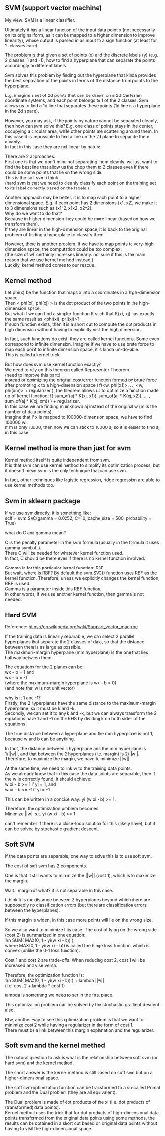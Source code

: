 SVM (support vector machine)
-------------------------------

My view: SVM is a linear classifier.

Ultimately it has a linear function of the input data point x (not necessarily on its original form, as it can be mapped to a higher dimension to improve linearity),
whose output is passed in as input to a sign function (at least for 2-classes case).

The problem is that given a set of points (x) and the discrete labels (y) (e.g. 2 classes: 1 and -1),
how to find a hyperplane that can separate the points accordingly to different labels.

Svm solves this problem by finding out the hyperplane that kinda provides the best separation of the points in terms of the distance from points to the hyperplane.

E.g. imagine a set of 2d points that can be drawn on a 2d Cartesian coordinate systems,
and each point belongs to 1 of the 2 classes.
Svm allows us to find a 1d line that separates these points (1d line is a hyperplane in the 2d space).

However, you may ask, if the points by nature cannot be separated cleanly, then how can svm solve this?
E.g. one class of points stays in the center, occupying a circular area, while other points are scattering around them. 
In this case it is impossible to find a line on the 2d plane to separate them cleanly.  
In fact in this case they are not linear by nature.

There are 2 approaches.  
First one is that we don't mind not separating them cleanly. we just want to find the best line that allow us the chop them to 2 classes even if there could be some points that lie on the wrong side.  
This is the soft svm i think.  
(hard svm is that we need to cleanly classify each point on the training set to its label correctly based on the labels.)

Another approach may be better. it is to map each point to a higher dimensional space.
E.g. if each point has 2 dimensions (x1, x2), we make it to 3 dimensions such as (x1^2, x1x2, x2^2).  
Why do we want to do that?  
Because in higher dimension they could be more linear (based on how we transform them).  
If they are linear in the high-dimension space, it is back to the original problem of finding a hyperplane to classify them.

However, there is another problem. 
If we have to map points to very-high dimension space, the computation could be too complex.  
(the size of wT certainly increases linearly. not sure if this is the main reason that we use kernel method instead.)  
Luckily, kernel method comes to our rescue.


Kernel method
-------------------------

Let phi(x) be the function that maps x into a coordinates in a high-dimension space.  
Then < phi(xi), phi(xj) > is the dot product of the two points in the high-dimension space.  
But what if we can find a simpler function K such that K(xi, xj) has exactly the same result as <phi(xi), phi(xj)>?  
If such function exists, then it is a short cut to compute the dot products in high dimension without having to explicitly visit the high dimension.

In fact, such functions do exist.  they are called kernel functions.
Some even correspond to infinite dimension. 
Imagine if we have to use brute force to map each point to infinite dimension space, it is kinda un-do-able.  
This is called a kernel trick.

But how does svm use kernel function exactly?  
We need to rely on this theorem called Representer Theorem.  
(need to improve this part:)   
instead of optimizing the original cost/error function formed by brute force after promoting x to a high-dimension space ( f(<w, phi(x1)>, ..., <w, phi(xm)> + regularizer ),
the theorem allows us to optimize a function made up of kernel function: 
f( sum_of(aj * K(xj, x1)), sum_of(aj * K(xj, x2)), ... ,  sum_of(aj * K(xj, xm)) ) + regularizer.  
In this case we are finding m unknown aj instead of the original w (m is the number of data points).  
Imagine that if x is mapped to 100000-dimension space, we have to find 100000 wi.  
If m is only 10000, then now we can stick to 10000 aj so it is easier to find aj in this case. 


Kernel method is more than just for svm
-------------------------------------------

Kernel method itself is quite independent from svm.  
It is that svm can use kernel method to simplify its optimization process,
but it doesn't mean svm is the only technique that can use svm.

In fact, other techniques like logistic regression, ridge regression are able to use kernel methods too.


Svm in sklearn package
------------------------

If we use svm directly, it is something like:  
sclf = svm.SVC(gamma = 0.0252, C=10, cache_size = 500, probability = True)

what do C and gamma mean?

C is the penalty parameter in the svm formula (usually in the formula it uses gamma symbol..).  
There C will be needed for whatever kernel function used.  
In fact, C should be there even if there is no kernel function involved.

Gamma is for this particular kernel function: RBF.  
But wait, where is RBF?
By default the svm.SVC() function uses RBF as the kernel function.
Therefore, unless we explicitly changes the kernel function, RBF is used.  
Gamma is a parameter inside this RBF function.  
In other words, if we use another kernel function, then gamma is not needed.

Hard SVM
------------------------

Reference: https://en.wikipedia.org/wiki/Support_vector_machine

If the training data is linearly separable, we can select 2 parallel hyperplanes that separate the 2 classes of data,
so that the distance between them is as large as possible.  
The maximum-margin hyperplane (mm hyperplane) is the one that lies halfway between them.

The equations for the 2 planes can be:  
wx - b = 1 and  
wx - b = -1  
(where the maximum-margin hyperplane is wx - b = 0)  
(and note that w is not unit vector) 

why is it 1 and -1?  
Firstly, the 2 hyperplanes have the same distance to the maximum-margin hyperplane, so it must be k and -k.  
Secondly, we can set it to any k and -k, but we can always transform the 2 equations have 1 and -1 on the RHS by dividing k on both sides of the equations.

The true distance between a hyperplane and the mm hyperplane is not 1, because w and b can be anything.

In fact, the distance between a hyperplane and the mm hyperplane is 1/||w||, 
and that between the 2 hyperplanes (i.e. margin) is 2/||w||.  
Therefore, to maximize the margin, we have to minimize ||w||.

At the same time, we need to link w to the training data points.  
As we already know that in this case the data points are separable, 
then if the w is correctly found, it should achieve:  
w xi - b >= 1 if yi = 1, and   
w xi - b <= -1 if yi = -1

This can be written in a concise way: yi (w xi - b) >= 1.

Therefore, the optimization problem becomes:  
Minimize ||w|| s.t. yi (w xi - b) >= 1


can't remember if there is a close-loop solution for this (likely have),
but it can be solved by stochastic gradient descent.


Soft SVM
-------------------


If the data points are separable, one way to solve this is to use soft svm.

The cost of soft svm has 2 components.

One is that it still wants to minimize the ||w|| (cost 1), which is to maximize the margin.

Wait.. margin of what? it is not separable in this case..

I think it is the distance between 2 hyperplanes beyond which there are supposedly no classification errors (but there are classification errors between the hyperplanes).

If this margin is widen, in this case more points will lie on the wrong size.

So we also want to minimize this case. 
The cost of lying on the wrong side (cost 2) is summarized in one equation:  
1/n SUM( MAX(0, 1 - yi(w xi - b)) ),  
where MAX(0, 1 - yi(w xi - b)) is called the hinge loss function, which is convex (unlike the 0-1 loss function).

Cost 1 and cost 2 are trade-offs.
When reducing cost 2, cost 1 will be increased and vise versa.

Therefore, the optimization function is:  
1/n SUM( MAX(0, 1 - yi(w xi - b)) ) + lambda ||w||  
(i.e. cost 2 + lambda * cost 1)

lambda is something we need to set in the first place.

This optimization problem can be solved by the stochastic gradient descent also.

Btw, another way to see this optimization problem is that we want to minimize cost 2 while having a regularizer in the form of cost 1.  
There must be a link between this margin explanation and the regularizer.


Soft svm and the kernel method
----------------------------------

The natural question to ask is what is the relationship between soft svm (or hard svm) and the kernel method.

The short answer is the kernel method is still based on soft svm but on a higher-dimensional space.

The soft svm optimization function can be transformed to a so-called Primal problem and the Dual problem (they are all equivalent).

The Dual problem is made of dot products of the xi (i.e. dot products of (transformed) data points).  
Kernel method uses the trick that for dot products of high-dimensional data points transformed from the original data points using some methods, 
the results can be obtained in a short cut based on original data points without having to visit the high-dimensional space.
